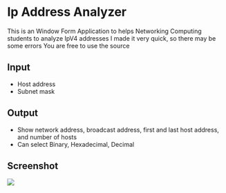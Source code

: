 # Ip Address Analyzer

This is an Window Form Application to helps Networking Computing students to analyze IpV4 addresses
I made it very quick, so there may be some errors
You are free to use the source

## Input
* Host address
* Subnet mask

## Output
* Show network address, broadcast address, first and last host address, and number of hosts
* Can select Binary, Hexadecimal, Decimal
## Screenshot
<p><img src="https://github.com/jimmyvo2410/IpAddressAnalyzer/blob/master/Capture.PNG"></p>
